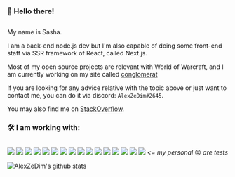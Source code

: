 <!--
**AlexZeDim/alexzedim** is a ✨ _special_ ✨ repository because its `README.md` (this file) appears on your GitHub profile.

Here are some ideas to get you started:

- 🔭 I’m currently working on ...
- 🌱 I’m currently learning ...
- 👯 I’m looking to collaborate on ...
- 🤔 I’m looking for help with ...
- 💬 Ask me about ...
- 📫 How to reach me: ...
- 😄 Pronouns: ...
- ⚡ Fun fact: ...
-->


### 🥳 Hello there!
##

My name is Sasha. 

I am a back-end node.js dev but I'm also capable of doing some front-end staff via SSR framework of React, called Next.js.

Most of my open source projects are relevant with World of Warcraft, and I am currently working on my site called [conglomerat](conglomerat.group) 

If you are looking for any advice relative with the topic above or just want to contact me, you can do it via discord: `AlexZeDim#2645`.

You may also find me on [StackOverflow](https://stackoverflow.com/users/7475615/alexzedim).

### 🛠️ I am working with:
##

![](https://img.shields.io/badge/OS-Windows%2010-informational?style=flat&logo=windows&logoColor=white&color=2bbc8a) ![](https://img.shields.io/badge/OS-Ubuntu-informational?style=flat&logo=ubuntu&logoColor=white&color=2bbc8a) ![](https://img.shields.io/badge/IDE-WebStorm-informational?style=flat&logo=webstorm&logoColor=white&color=2bbc8a) ![](https://img.shields.io/badge/editor-VSC-informational?style=flat&logo=visual-studio-code&logoColor=white&color=2bbc8a) ![](https://img.shields.io/badge/code-Node.js-informational?style=flat&logo=node.js&logoColor=white&color=2bbc8a) ![](https://img.shields.io/badge/code-JavaScript-informational?style=flat&logo=javascript&logoColor=white&color=2bbc8a) ![](https://img.shields.io/badge/code-TypeScript-informational?style=flat&logo=typescript&logoColor=white&color=2bbc8a) ![](https://img.shields.io/badge/code-React-informational?style=flat&logo=react&logoColor=white&color=2bbc8a) ![](https://img.shields.io/badge/code-Next.js-informational?style=flat&logo=next.js&logoColor=white&color=2bbc8a) ![](https://img.shields.io/badge/DB-MongoDB-informational?style=flat&logo=mongodb&logoColor=white&color=2bbc8a) ![](https://img.shields.io/badge/DB-Postgres-informational?style=flat&logo=postgresql&logoColor=white&color=2bbc8a) ![](https://img.shields.io/badge/shell-Powershell-informational?style=flat&logo=powershell&logoColor=white&color=2bbc8a) ![](https://img.shields.io/badge/shell-bash-informational?style=flat&logo=gnu-bash&logoColor=white&color=2bbc8a) ![](https://img.shields.io/badge/VCS-git-informational?style=flat&logo=git&logoColor=white&color=2bbc8a) ![](https://img.shields.io/badge/Tools-Docker-informational?style=flat&logo=docker&logoColor=white&color=2bbc8a) ![](https://img.shields.io/badge/Tests-Jest-informational?style=flat&logo=jest&logoColor=white&color=2bbc8a) *<= my personal* 😡 *are tests* 



![AlexZeDim's github stats](https://github-readme-stats.vercel.app/api?username=alexzedim&count_private=true)
